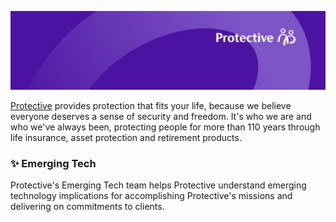 ![We're all protectors](../images/logo.jpg)

[Protective](https://www.protective.com/) provides protection that fits your life, because we believe everyone deserves a sense of security and freedom. It's who we are and who we've always been, protecting people for more than 110 years through life insurance, asset protection and retirement products.


### ✨ Emerging Tech

Protective's Emerging Tech team helps Protective understand emerging technology implications for accomplishing Protective's missions and delivering on commitments to clients.
